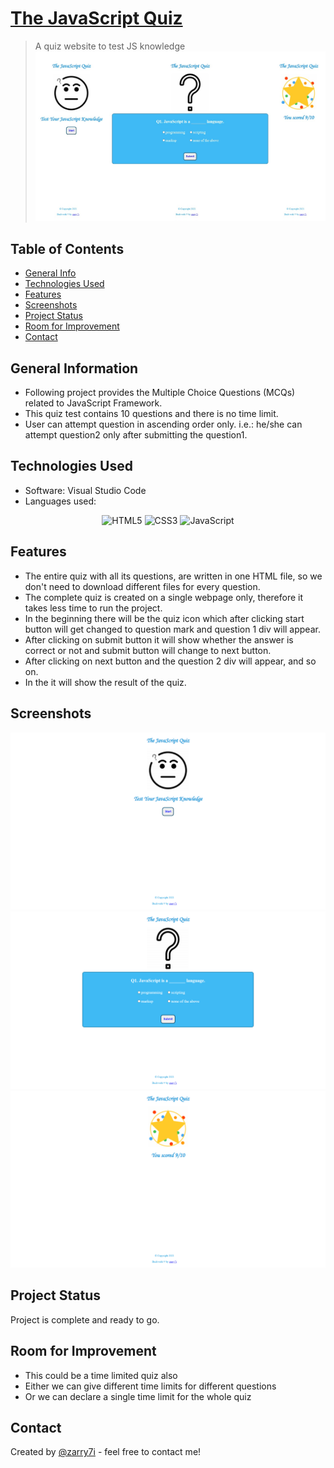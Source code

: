 # [The JavaScript Quiz](https://zarry7i.github.io/javascript_quiz/)
> A quiz website to test JS knowledge
![screen](quiz-shot.jpg)

## Table of Contents
* [General Info](#general-information)
* [Technologies Used](#technologies-used)
* [Features](#features)
* [Screenshots](#screenshots)
* [Project Status](#project-status)
* [Room for Improvement](#room-for-improvement)
* [Contact](#contact)



## General Information
- Following project provides the Multiple Choice Questions (MCQs) related to JavaScript Framework.
- This quiz test contains 10 questions and there is no time limit.
- User can attempt question in ascending order only. i.e.: he/she can attempt question2 only after submitting the question1.


## Technologies Used
- Software: Visual Studio Code
- Languages used:
<p align="center"> 
<img alt="HTML5" src="https://img.shields.io/badge/html5-%23E34F26.svg?&style=for-the-badge&logo=html5&logoColor=white" />
 <img alt="CSS3" src="https://img.shields.io/badge/css3-%231572B6.svg?&style=for-the-badge&logo=css3&logoColor=white" />
 <img alt="JavaScript" src="https://img.shields.io/badge/javascript-%23323330.svg?&style=for-the-badge&logo=javascript&logoColor=%23F7DF1E" />
</p>


## Features
- The entire quiz with all its questions, are written in one HTML file, so we don't need to download different files for every question.
- The complete quiz is created on a single webpage only, therefore it takes less time to run the project.
- In the beginning there will be the quiz icon which after clicking start button will get changed to question mark and question 1 div will appear.
- After clicking on submit button it will show whether the answer is correct or not and submit button will change to next button.
- After clicking on next button and the question 2 div will appear, and so on.
- In the it will show the result of the quiz.


## Screenshots
![Welcome Screen](./img/screenshots/1.png)
![Question Screen](./img/screenshots/2.png)
![Result Screen](./img/screenshots/3.png)


## Project Status
Project is complete and ready to go.


## Room for Improvement
- This could be a time limited quiz also
- Either we can give different time limits for different questions
- Or we can declare a single time limit for the whole quiz


## Contact
Created by [@zarry7i](https://github.com/zarry7i/) - feel free to contact me!
